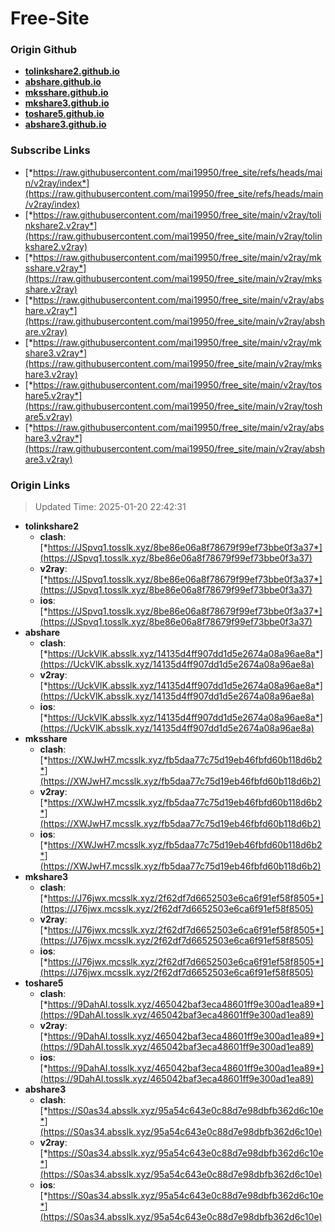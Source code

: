 # Free-Site

### Origin Github

- [**tolinkshare2.github.io**](https://github.com/tolinkshare2/tolinkshare2.github.io)
- [**abshare.github.io**](https://github.com/abshare/abshare.github.io)
- [**mksshare.github.io**](https://github.com/mksshare/mksshare.github.io)
- [**mkshare3.github.io**](https://github.com/mkshare3/mkshare3.github.io)
- [**toshare5.github.io**](https://github.com/toshare5/toshare5.github.io)
- [**abshare3.github.io**](https://github.com/abshare3/abshare3.github.io)

### Subscribe Links

- [*https://raw.githubusercontent.com/mai19950/free_site/refs/heads/main/v2ray/index*](https://raw.githubusercontent.com/mai19950/free_site/refs/heads/main/v2ray/index)
- [*https://raw.githubusercontent.com/mai19950/free_site/main/v2ray/tolinkshare2.v2ray*](https://raw.githubusercontent.com/mai19950/free_site/main/v2ray/tolinkshare2.v2ray)
- [*https://raw.githubusercontent.com/mai19950/free_site/main/v2ray/mksshare.v2ray*](https://raw.githubusercontent.com/mai19950/free_site/main/v2ray/mksshare.v2ray)
- [*https://raw.githubusercontent.com/mai19950/free_site/main/v2ray/abshare.v2ray*](https://raw.githubusercontent.com/mai19950/free_site/main/v2ray/abshare.v2ray)
- [*https://raw.githubusercontent.com/mai19950/free_site/main/v2ray/mkshare3.v2ray*](https://raw.githubusercontent.com/mai19950/free_site/main/v2ray/mkshare3.v2ray)
- [*https://raw.githubusercontent.com/mai19950/free_site/main/v2ray/toshare5.v2ray*](https://raw.githubusercontent.com/mai19950/free_site/main/v2ray/toshare5.v2ray)
- [*https://raw.githubusercontent.com/mai19950/free_site/main/v2ray/abshare3.v2ray*](https://raw.githubusercontent.com/mai19950/free_site/main/v2ray/abshare3.v2ray)

### Origin Links

> Updated Time: 2025-01-20 22:42:31

- **tolinkshare2**
  - **clash**: [*https://JSpvq1.tosslk.xyz/8be86e06a8f78679f99ef73bbe0f3a37*](https://JSpvq1.tosslk.xyz/8be86e06a8f78679f99ef73bbe0f3a37)
  - **v2ray**: [*https://JSpvq1.tosslk.xyz/8be86e06a8f78679f99ef73bbe0f3a37*](https://JSpvq1.tosslk.xyz/8be86e06a8f78679f99ef73bbe0f3a37)
  - **ios**: [*https://JSpvq1.tosslk.xyz/8be86e06a8f78679f99ef73bbe0f3a37*](https://JSpvq1.tosslk.xyz/8be86e06a8f78679f99ef73bbe0f3a37)
- **abshare**
  - **clash**: [*https://UckVlK.absslk.xyz/14135d4ff907dd1d5e2674a08a96ae8a*](https://UckVlK.absslk.xyz/14135d4ff907dd1d5e2674a08a96ae8a)
  - **v2ray**: [*https://UckVlK.absslk.xyz/14135d4ff907dd1d5e2674a08a96ae8a*](https://UckVlK.absslk.xyz/14135d4ff907dd1d5e2674a08a96ae8a)
  - **ios**: [*https://UckVlK.absslk.xyz/14135d4ff907dd1d5e2674a08a96ae8a*](https://UckVlK.absslk.xyz/14135d4ff907dd1d5e2674a08a96ae8a)
- **mksshare**
  - **clash**: [*https://XWJwH7.mcsslk.xyz/fb5daa77c75d19eb46fbfd60b118d6b2*](https://XWJwH7.mcsslk.xyz/fb5daa77c75d19eb46fbfd60b118d6b2)
  - **v2ray**: [*https://XWJwH7.mcsslk.xyz/fb5daa77c75d19eb46fbfd60b118d6b2*](https://XWJwH7.mcsslk.xyz/fb5daa77c75d19eb46fbfd60b118d6b2)
  - **ios**: [*https://XWJwH7.mcsslk.xyz/fb5daa77c75d19eb46fbfd60b118d6b2*](https://XWJwH7.mcsslk.xyz/fb5daa77c75d19eb46fbfd60b118d6b2)
- **mkshare3**
  - **clash**: [*https://J76jwx.mcsslk.xyz/2f62df7d6652503e6ca6f91ef58f8505*](https://J76jwx.mcsslk.xyz/2f62df7d6652503e6ca6f91ef58f8505)
  - **v2ray**: [*https://J76jwx.mcsslk.xyz/2f62df7d6652503e6ca6f91ef58f8505*](https://J76jwx.mcsslk.xyz/2f62df7d6652503e6ca6f91ef58f8505)
  - **ios**: [*https://J76jwx.mcsslk.xyz/2f62df7d6652503e6ca6f91ef58f8505*](https://J76jwx.mcsslk.xyz/2f62df7d6652503e6ca6f91ef58f8505)
- **toshare5**
  - **clash**: [*https://9DahAI.tosslk.xyz/465042baf3eca48601ff9e300ad1ea89*](https://9DahAI.tosslk.xyz/465042baf3eca48601ff9e300ad1ea89)
  - **v2ray**: [*https://9DahAI.tosslk.xyz/465042baf3eca48601ff9e300ad1ea89*](https://9DahAI.tosslk.xyz/465042baf3eca48601ff9e300ad1ea89)
  - **ios**: [*https://9DahAI.tosslk.xyz/465042baf3eca48601ff9e300ad1ea89*](https://9DahAI.tosslk.xyz/465042baf3eca48601ff9e300ad1ea89)
- **abshare3**
  - **clash**: [*https://S0as34.absslk.xyz/95a54c643e0c88d7e98dbfb362d6c10e*](https://S0as34.absslk.xyz/95a54c643e0c88d7e98dbfb362d6c10e)
  - **v2ray**: [*https://S0as34.absslk.xyz/95a54c643e0c88d7e98dbfb362d6c10e*](https://S0as34.absslk.xyz/95a54c643e0c88d7e98dbfb362d6c10e)
  - **ios**: [*https://S0as34.absslk.xyz/95a54c643e0c88d7e98dbfb362d6c10e*](https://S0as34.absslk.xyz/95a54c643e0c88d7e98dbfb362d6c10e)
